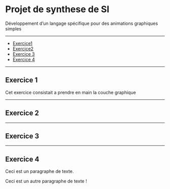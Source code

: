 # Projet de synthese de SI
Développement d’un langage spécifique pour des animations graphiques simples 
*******************
+ [Exercice1](#exercice-1)
+ [Exercice2](#exercice-2)
+ [Exercice 3](#exercice-3)
+ [Exercice 4](#exercice-4)
*******************
## Exercice 1
Cet exercice consistait a prendre en main la couche graphique
*******************
## Exercice 2
*******************
## Exercice 3
*******************
## Exercice 4


<p>Ceci est un paragraphe de texte.</p>

<p>Ceci est un autre paragraphe de texte !</p>
